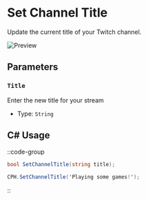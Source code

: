 # Set Channel Title
Update the current title of your Twitch channel.

![Preview](/img/sub-actions/twitch/set-channel-title.png)

## Parameters
### `Title`
Enter the new title for your stream

- Type: `String`

## C# Usage

::code-group
  ```csharp [Method]
  bool SetChannelTitle(string title);
  ```
  ```csharp [Example]
  CPH.SetChannelTitle('Playing some games!');
  ```
::